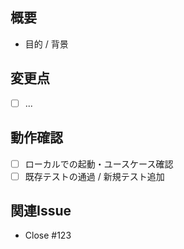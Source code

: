 ## 概要
- 目的 / 背景

## 変更点
- [ ] ...

## 動作確認
- [ ] ローカルでの起動・ユースケース確認
- [ ] 既存テストの通過 / 新規テスト追加

## 関連Issue
- Close #123

